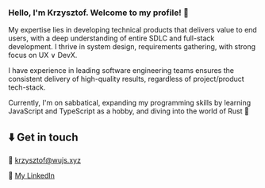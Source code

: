 ### Hello, I'm Krzysztof. Welcome to my profile! 🙇

My expertise lies in developing technical products that delivers value to end users, with a deep understanding of entire SDLC and full-stack development. I thrive in system design, requirements gathering, with strong focus on UX &or; DevX. 

I have experience in leading software engineering teams ensures the consistent delivery of high-quality results, regardless of project/product tech-stack. 

Currently, I'm on sabbatical, expanding my programming skills by learning JavaScript and TypeScript as a hobby, and diving into the world of Rust 🦀

## ⬇️ Get in touch
📨 [krzysztof@wujs.xyz](mailto:krzysztof@wujs.xyz)

💼 [My LinkedIn](https://www.linkedin.com/in/wujs/)
